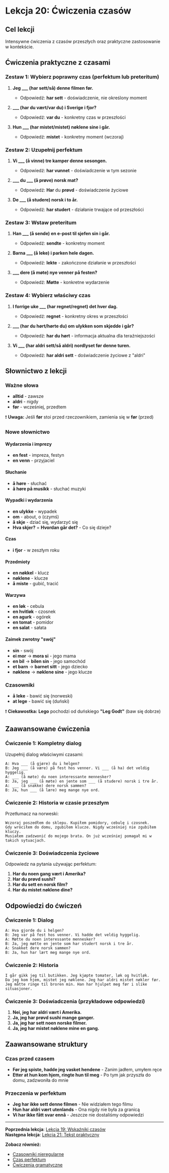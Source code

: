 # Lekcja 20: Ćwiczenia czasów

## Cel lekcji
Intensywne ćwiczenia z czasów przeszłych oraz praktyczne zastosowanie w kontekście.

## Ćwiczenia praktyczne z czasami

### Zestaw 1: Wybierz poprawny czas (perfektum lub preteritum)

1. **Jeg ___ (har sett/så) denne filmen før.**
   - Odpowiedź: **har sett** - doświadczenie, nie określony moment

2. **___ (har du vært/var du) i Sverige i fjor?**
   - Odpowiedź: **var du** - konkretny czas w przeszłości

3. **Hun ___ (har mistet/mistet) nøklene sine i går.**
   - Odpowiedź: **mistet** - konkretny moment (wczoraj)

### Zestaw 2: Uzupełnij perfektum

1. **Vi ___ (å vinne) tre kamper denne sesongen.**
   - Odpowiedź: **har vunnet** - doświadczenie w tym sezonie

2. **___ du ___ (å prøve) norsk mat?**
   - Odpowiedź: **Har** du **prøvd** - doświadczenie życiowe

3. **De ___ (å studere) norsk i to år.**
   - Odpowiedź: **har studert** - działanie trwające od przeszłości

### Zestaw 3: Wstaw preteritum

1. **Han ___ (å sende) en e-post til sjefen sin i går.**
   - Odpowiedź: **sendte** - konkretny moment

2. **Barna ___ (å leke) i parken hele dagen.**
   - Odpowiedź: **lekte** - zakończone działanie w przeszłości

3. **___ dere (å møte) nye venner på festen?**
   - Odpowiedź: **Møtte** - konkretne wydarzenie

### Zestaw 4: Wybierz właściwy czas

1. **I forrige uke ___ (har regnet/regnet) det hver dag.**
   - Odpowiedź: **regnet** - konkretny okres w przeszłości

2. **___ (har du hørt/hørte du) om ulykken som skjedde i går?**
   - Odpowiedź: **har du hørt** - informacja aktualna dla teraźniejszości

3. **Vi ___ (har aldri sett/så aldri) nordlyset før denne turen.**
   - Odpowiedź: **har aldri sett** - doświadczenie życiowe z "aldri"

## Słownictwo z lekcji

### Ważne słowa
- **alltid** - zawsze
- **aldri** - nigdy
- **før** - wcześniej, przedtem

❗ **Uwaga:** Jeśli **før** stoi przed rzeczownikiem, zamienia się w **før** (przed)

### Nowe słownictwo

#### Wydarzenia i imprezy
- **en fest** - impreza, festyn
- **en venn** - przyjaciel

#### Słuchanie
- **å høre** - słuchać
- **å høre på musikk** - słuchać muzyki

#### Wypadki i wydarzenia
- **en ulykke** - wypadek
- **om** - about, o (czymś)
- **å skje** - dziać się, wydarzyć się
- **Hva skjer?** = **Hvordan går det?** - Co się dzieje?

#### Czas
- **i fjor** - w zeszłym roku

#### Przedmioty
- **en nøkkel** - klucz
- **nøklene** - klucze
- **å miste** - gubić, tracić

#### Warzywa
- **en løk** - cebula
- **en hvitløk** - czosnek
- **en agurk** - ogórek
- **en tomat** - pomidor
- **en salat** - sałata

#### Zaimek zwrotny "swój"
- **sin** - swój
- **ei mor** → **mora si** - jego mama
- **en bil** → **bilen sin** - jego samochód
- **et barn** → **barnet sitt** - jego dziecko
- **nøklene** → **nøklene sine** - jego klucze

### Czasowniki
- **å leke** - bawić się (norweski)
- **at lege** - bawić się (duński)

❗ **Ciekawostka:** **Lego** pochodzi od duńskiego **"Leg Godt"** (baw się dobrze)

## Zaawansowane ćwiczenia

### Ćwiczenie 1: Kompletny dialog
Uzupełnij dialog właściwymi czasami:

```
A: Hva ___ (å gjøre) du i helgen?
B: Jeg ___ (å være) på fest hos venner. Vi ___ (å ha) det veldig hyggelig.
A: ___ (å møte) du noen interessante mennesker?
B: Ja, jeg ___ (å møte) en jente som ___ (å studere) norsk i tre år.
A: ___ (å snakke) dere norsk sammen?
B: Ja, hun ___ (å lære) meg mange nye ord.
```

### Ćwiczenie 2: Historia w czasie przeszłym
Przetłumacz na norweski:

```
Wczoraj poszedłem do sklepu. Kupiłem pomidory, cebulę i czosnek. 
Gdy wróciłem do domu, zgubiłem klucze. Nigdy wcześniej nie zgubiłem kluczy. 
Musiałem zadzwonić do mojego brata. On już wcześniej pomagał mi w takich sytuacjach.
```

### Ćwiczenie 3: Doświadczenia życiowe
Odpowiedz na pytania używając perfektum:

1. **Har du noen gang vært i Amerika?**
2. **Har du prøvd sushi?**
3. **Har du sett en norsk film?**
4. **Har du mistet nøklene dine?**

## Odpowiedzi do ćwiczeń

### Ćwiczenie 1: Dialog
```
A: Hva gjorde du i helgen?
B: Jeg var på fest hos venner. Vi hadde det veldig hyggelig.
A: Møtte du noen interessante mennesker?
B: Ja, jeg møtte en jente som har studert norsk i tre år.
A: Snakket dere norsk sammen?
B: Ja, hun har lært meg mange nye ord.
```

### Ćwiczenie 2: Historia
```
I går gikk jeg til butikken. Jeg kjøpte tomater, løk og hvitløk.
Da jeg kom hjem, mistet jeg nøklene. Jeg har aldri mistet nøkler før.
Jeg måtte ringe til broren min. Han har hjulpet meg før i slike situasjoner.
```

### Ćwiczenie 3: Doświadczenia (przykładowe odpowiedzi)
1. **Nei, jeg har aldri vært i Amerika.**
2. **Ja, jeg har prøvd sushi mange ganger.**
3. **Ja, jeg har sett noen norske filmer.**
4. **Ja, jeg har mistet nøklene mine en gang.**

## Zaawansowane struktury

### Czas przed czasem
- **Før jeg spiste, hadde jeg vasket hendene** - Zanim jadłem, umyłem ręce
- **Etter at hun kom hjem, ringte hun til meg** - Po tym jak przyszła do domu, zadzwoniła do mnie

### Przeczenia w perfektum
- **Jeg har ikke sett denne filmen** - Nie widziałem tego filmu
- **Hun har aldri vært utenlands** - Ona nigdy nie była za granicą
- **Vi har ikke fått svar ennå** - Jeszcze nie dostaliśmy odpowiedzi

---
**Poprzednia lekcja**: [Lekcja 19: Wskaźniki czasów](lekcja-19.md)  
**Następna lekcja**: [Lekcja 21: Tekst praktyczny](lekcja-21.md)

**Zobacz również:**
- [Czasowniki nieregularne](../gramatyka/czasowniki-nieregularne.md)
- [Czas perfektum](../gramatyka/czas-perfektum.md)
- [Ćwiczenia gramatyczne](../cwiczenia/gramatyczne.md)
